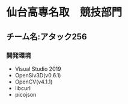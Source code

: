 # 仙台高専名取　競技部門  
## チーム名:アタック256

### 開発環境
* Visual Studio 2019
* OpenSiv3D(v0.6.1)
* OpenCV(v4.1.1)
* libcurl
* picojson


